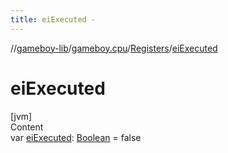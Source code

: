```yaml
---
title: eiExecuted -
---
```

//[gameboy-lib](../../index.md)/[gameboy.cpu](../index.md)/[Registers](index.md)/[eiExecuted](ei-executed.md)



# eiExecuted  
[jvm]  
Content  
var [eiExecuted](ei-executed.md): [Boolean](https://kotlinlang.org/api/latest/jvm/stdlib/kotlin/-boolean/index.html) = false  



